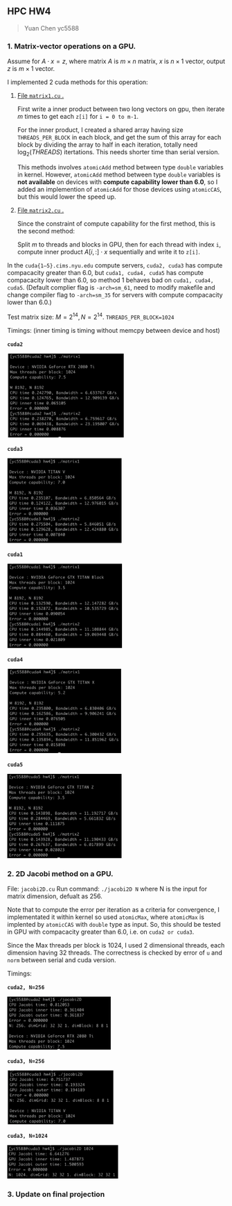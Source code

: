 ## HPC HW4

> Yuan Chen yc5588

### 1. Matrix-vector operations on a GPU.

Assume for $A\cdot x=z$, where matrix $A$ is $m\times n$ matrix, $x$ is $n\times 1$ vector, output $z$ is $m\times 1$ vector.

I implemented 2 cuda methods for this operation:

1. <u>File `matrix1.cu` .</u>  

   First write a inner product between two long vectors on gpu, then iterate $m$ times to get each `z[i]` for `i = 0 to m-1`. 

   For the inner product, I created a shared array having size `THREADS_PER_BLOCK` in each block, and get the sum of this array for each block by dividing the array to half in each iteration, totally need $\log_2(THREADS)$ itertations. This needs shorter time than serial version.

   This methods involves `atomicAdd` method between type `double` variables in kernel. However, `atomicAdd` method between type `double` variables is **not available** on devices with **compute capability lower than 6.0**, so I added an implemention of `atomicAdd`  for those devices using `atomicCAS`, but this would lower the speed up.

2. <u>File `matrix2.cu` .</u>

   Since the constraint of compute capability for the first method, this is the second method:

   Split $m$ to threads and blocks in GPU, then for each thread with index `i`, compute inner product $A[i,:]\cdot x$ sequentially and write it to `z[i]`.

In the `cuda{1–5}.cims.nyu.edu` compute servers, `cuda2, cuda3` has compute compacacity greater than 6.0, but `cuda1, cuda4, cuda5` has compute compacacity lower than 6.0, so method 1 behaves bad on `cuda1, cuda4, cuda5`. (Default complier flag is `-arch=sm_61`, need to modify makefile and change compiler flag to `-arch=sm_35` for servers with compute compacacity lower than 6.0.)

Test matrix size: $M=2^{14},N=2^{14}$. `THREADS_PER_BLOCK=1024`

Timings: (inner timing is timing without memcpy between device and host)

**`cuda2`**

<img src="./figs/cuda2.png" alt="cuda2" style="zoom:40%;" />

**`cuda3`** 

<img src="./figs/cuda3.png" alt="cuda3" style="zoom:40%;" />

**`cuda1`** 

<img src="./figs/cuda1.png" alt="cuda1" style="zoom:40%;" />

**`cuda4`** 

<img src="./figs/cuda4.png" alt="cuda4" style="zoom:40%;" />

**`cuda5`** 

<img src="./figs/cuda5.png" alt="cuda5" style="zoom:40%;" />

### 2. 2D Jacobi method on a GPU. 

File: `jacobi2D.cu` Run command: `./jacobi2D N` where N is the input for matrix dimension, defualt as 256.

Note that to compute the error per iteration as a criteria for convergence, I implementated it within kernel so used `atomicMax`, where `atomicMax` is implented by `atomicCAS` with `double` type as input. So, this should be tested in GPU with compacacity greater than 6.0, i.e. on `cuda2 or cuda3`.

Since the Max threads per block is 1024, I used 2 dimensional threads, each dimension having 32 threads. The correctness is checked by error of `u` and `norm` between serial and cuda version.

Timings:

**`cuda2, N=256`**

<img src="./figs/jacobi2.png" alt="jacobi2" style="zoom:40%;" />

**`cuda3, N=256`**

<img src="./figs/jacobi3.png" alt="jacobi3" style="zoom:40%;" />

**`cuda3, N=1024`**

<img src="./figs/jacobi3_1024.png" alt="jacobi3_1024" style="zoom:40%;" />

### 3. Update on final projection


